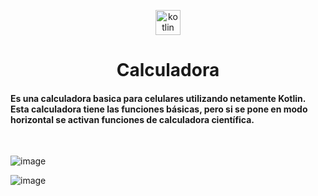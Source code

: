 
  <p align="center"> <a href="https://kotlinlang.org" target="_blank" rel="noreferrer"> <img src="https://www.vectorlogo.zone/logos/kotlinlang/kotlinlang-icon.svg" alt="kotlin" width="40" height="40"/> </a> </p>
  <h1 align="center">Calculadora</h1>

<h4 align="left">Es una calculadora basica para celulares utilizando netamente Kotlin. Esta calculadora tiene las funciones básicas, pero si se pone en modo horizontal se activan funciones de calculadora científica.</h4>
<br>

![image](https://github.com/user-attachments/assets/81db864d-e6ed-4b60-aa49-2d1272ab70b6)
<br>

![image](https://github.com/user-attachments/assets/4133c139-4f05-405a-96a4-992e04102630)
